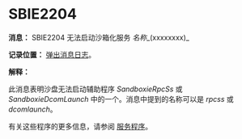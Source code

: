 # SBIE2204

**消息：** SBIE2204 无法启动沙箱化服务 _名称__(xxxxxxxx)_

**记录位置：** [弹出消息日志](PopupMessageLog.md)。

**解释：**

此消息表明沙盘无法启动辅助程序 _SandboxieRpcSs_ 或 _SandboxieDcomLaunch_ 中的一个。消息中提到的名称可以是 _rpcss_ 或 _dcomlaunch_。

有关这些程序的更多信息，请参阅 [服务程序](ServicePrograms.md)。

